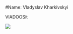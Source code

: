 #Name: Vladyslav Kharkivskyi

VlADOOSit

 <a href=""> <img align="center" src="https://github-readme-stats-sigma-five.vercel.app/api/top-langs/?username=VLADOOSit&layout=compact"/> </a>
